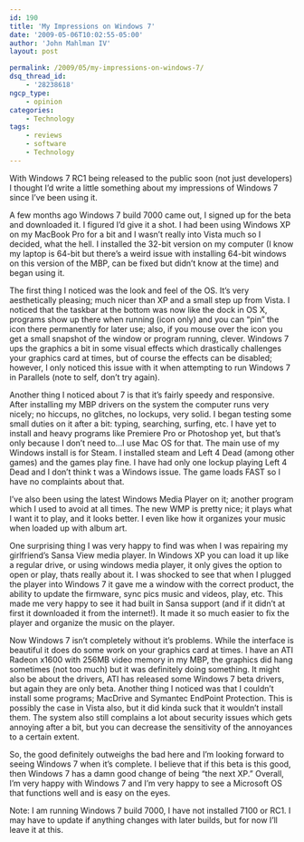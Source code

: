 ```yaml
---
id: 190
title: 'My Impressions on Windows 7'
date: '2009-05-06T10:02:55-05:00'
author: 'John Mahlman IV'
layout: post

permalink: /2009/05/my-impressions-on-windows-7/
dsq_thread_id:
    - '28238618'
ngcp_type:
    - opinion
categories:
    - Technology
tags:
    - reviews
    - software
    - Technology
---
```


With Windows 7 RC1 being released to the public soon (not just developers) I thought I’d write a little something about my impressions of Windows 7 since I’ve been using it.

A few months ago Windows 7 build 7000 came out, I signed up for the beta and downloaded it. I figured I’d give it a shot. I had been using Windows XP on my MacBook Pro for a bit and I wasn’t really into Vista much so I decided, what the hell. I installed the 32-bit version on my computer (I know my laptop is 64-bit but there’s a weird issue with installing 64-bit windows on this version of the MBP, can be fixed but didn’t know at the time) and began using it.

The first thing I noticed was the look and feel of the OS. It’s very aesthetically pleasing; much nicer than XP and a small step up from Vista. I noticed that the taskbar at the bottom was now like the dock in OS X, programs show up there when running (icon only) and you can “pin” the icon there permanently for later use; also, if you mouse over the icon you get a small snapshot of the window or program running, clever. Windows 7 ups the graphics a bit in some visual effects which drastically challenges your graphics card at times, but of course the effects can be disabled; however, I only noticed this issue with it when attempting to run Windows 7 in Parallels (note to self, don’t try again).

Another thing I noticed about 7 is that it’s fairly speedy and responsive. After installing my MBP drivers on the system the computer runs very nicely; no hiccups, no glitches, no lockups, very solid. I began testing some small duties on it after a bit: typing, searching, surfing, etc. I have yet to install and heavy programs like Premiere Pro or Photoshop yet, but that’s only because I don’t need to…I use Mac OS for that. The main use of my Windows install is for Steam. I installed steam and Left 4 Dead (among other games) and the games play fine. I have had only one lockup playing Left 4 Dead and I don’t think t was a Windows issue. The game loads FAST so I have no complaints about that.

I’ve also been using the latest Windows Media Player on it; another program which I used to avoid at all times. The new WMP is pretty nice; it plays what I want it to play, and it looks better. I even like how it organizes your music when loaded up with album art.

One surprising thing I was very happy to find was when I was repairing my girlfriend’s Sansa View media player. In Windows XP you can load it up like a regular drive, or using windows media player, it only gives the option to open or play, thats really about it. I was shocked to see that when I plugged the player into Windows 7 it gave me a window with the correct product, the ability to update the firmware, sync pics music and videos, play, etc. This made me very happy to see it had built in Sansa support (and if it didn’t at first it downloaded it from the internet!). It made it so much easier to fix the player and organize the music on the player.

Now Windows 7 isn’t completely without it’s problems. While the interface is beautiful it does do some work on your graphics card at times. I have an ATI Radeon x1600 with 256MB video memory in my MBP, the graphics did hang sometimes (not too much) but it was definitely doing something. It might also be about the drivers, ATI has released some Windows 7 beta drivers, but again they are only beta. Another thing I noticed was that I couldn’t install some programs; MacDrive and Symantec EndPoint Protection. This is possibly the case in Vista also, but it did kinda suck that it wouldn’t install them. The system also still complains a lot about security issues which gets annoying after a bit, but you can decrease the sensitivity of the annoyances to a certain extent.

So, the good definitely outweighs the bad here and I’m looking forward to seeing Windows 7 when it’s complete. I believe that if this beta is this good, then Windows 7 has a damn good change of being “the next XP.” Overall, I’m very happy with Windows 7 and I’m very happy to see a Microsoft OS that functions well and is easy on the eyes.

Note: I am running Windows 7 build 7000, I have not installed 7100 or RC1. I may have to update if anything changes with later builds, but for now I’ll leave it at this.